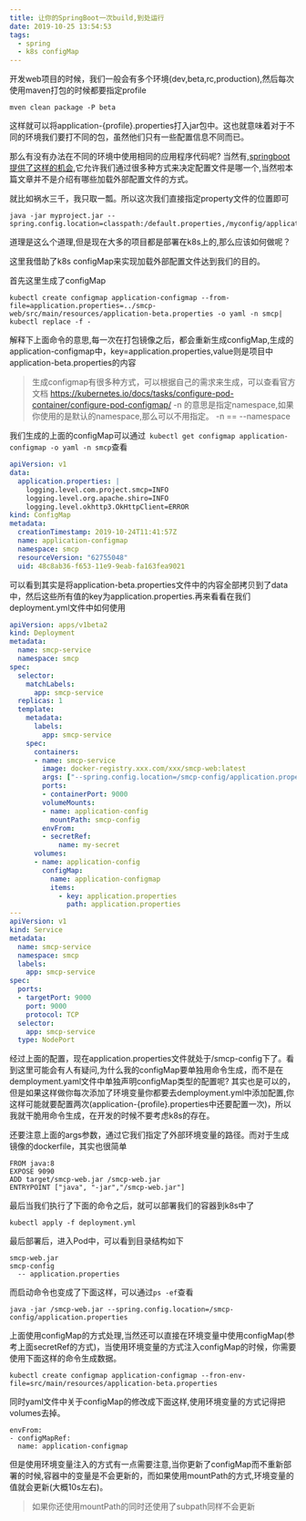 ```yaml
---
title: 让你的SpringBoot一次build,到处运行
date: 2019-10-25 13:54:53
tags:
  - spring
  - k8s configMap
---
```


开发web项目的时候，我们一般会有多个环境(dev,beta,rc,production),然后每次使用maven打包的时候都要指定profile

```
mven clean package -P beta
```
这样就可以将application-{profile}.properties打入jar包中。这也就意味着对于不同的环境我们要打不同的包，虽然他们只有一些配置信息不同而已。

那么有没有办法在不同的环境中使用相同的应用程序代码呢? 当然有,[springboot提供了这样的机会](https://docs.spring.io/spring-boot/docs/current/reference/html/spring-boot-features.html#boot-features-external-config),它允许我们通过很多种方式来决定配置文件是哪一个,当然啦本篇文章并不是介绍有哪些加载外部配置文件的方式。

<!--more-->

就比如祸水三千，我只取一瓢。所以这次我们直接指定property文件的位置即可

```
java -jar myproject.jar --spring.config.location=classpath:/default.properties,/myconfig/application.properties
```

道理是这么个道理,但是现在大多的项目都是部署在k8s上的,那么应该如何做呢？

这里我借助了k8s configMap来实现加载外部配置文件达到我们的目的。

首先这里生成了configMap
```
kubectl create configmap application-configmap --from-file=application.properties=../smcp-web/src/main/resources/application-beta.properties -o yaml -n smcp| kubectl replace -f -
```

解释下上面命令的意思,每一次在打包镜像之后，都会重新生成configMap,生成的application-configmap中，key=application.properties,value则是项目中application-beta.properties的内容
> 生成configmap有很多种方式，可以根据自己的需求来生成，可以查看官方文档 https://kubernetes.io/docs/tasks/configure-pod-container/configure-pod-configmap/
> -n 的意思是指定namespace,如果你使用的是默认的namespace,那么可以不用指定。 -n == --namespace

我们生成的上面的configMap可以通过` kubectl get configmap application-configmap -o yaml -n smcp`查看

```yaml
apiVersion: v1
data:
  application.properties: |
    logging.level.com.project.smcp=INFO
    logging.level.org.apache.shiro=INFO
    logging.level.okhttp3.OkHttpClient=ERROR
kind: ConfigMap
metadata:
  creationTimestamp: 2019-10-24T11:41:57Z
  name: application-configmap
  namespace: smcp
  resourceVersion: "62755048"
  uid: 48c8ab36-f653-11e9-9eab-fa163fea9021

```
可以看到其实是将application-beta.properties文件中的内容全部拷贝到了data中，然后这些所有值的key为application.properties.再来看看在我们deployment.yml文件中如何使用

```yaml
apiVersion: apps/v1beta2
kind: Deployment
metadata:
  name: smcp-service
  namespace: smcp
spec:
  selector:
    matchLabels:
      app: smcp-service
  replicas: 1
  template:
    metadata:
      labels:
        app: smcp-service
    spec:
      containers:
      - name: smcp-service
        image: docker-registry.xxx.com/xxx/smcp-web:latest
        args: ["--spring.config.location=/smcp-config/application.properties"]
        ports:
        - containerPort: 9000
        volumeMounts:
        - name: application-config
          mountPath: smcp-config
        envFrom:
        - secretRef:
            name: my-secret
      volumes:
      - name: application-config
        configMap:
          name: application-configmap
          items:
            - key: application.properties
              path: application.properties
---
apiVersion: v1
kind: Service
metadata:
  name: smcp-service
  namespace: smcp
  labels:
    app: smcp-service
spec:
  ports:
  - targetPort: 9000
    port: 9000
    protocol: TCP
  selector:
    app: smcp-service
  type: NodePort
```

经过上面的配置，现在application.properties文件就处于/smcp-config下了。看到这里可能会有人有疑问,为什么我的configMap要单独用命令生成，而不是在demployment.yaml文件中单独声明configMap类型的配置呢?
其实也是可以的，但是如果这样做你每次添加了环境变量你都要去demployment.yml中添加配置,你这样可能就要配置两次(application-{profile}.properties中还要配置一次)，所以我就干脆用命令生成，在开发的时候不要考虑k8s的存在。

还要注意上面的args参数，通过它我们指定了外部环境变量的路径。而对于生成镜像的dockerfile，其实也很简单
```
FROM java:8
EXPOSE 9090
ADD target/smcp-web.jar /smcp-web.jar
ENTRYPOINT ["java", "-jar","/smcp-web.jar"]
```

最后当我们执行了下面的命令之后，就可以部署我们的容器到k8s中了

```
kubectl apply -f deployment.yml
```

最后部署后，进入Pod中，可以看到目录结构如下

```
smcp-web.jar
smcp-config
  -- application.properties
```

而启动命令也变成了下面这样，可以通过`ps -ef`查看

```
java -jar /smcp-web.jar --spring.config.location=/smcp-config/application.properties
```

上面使用configMap的方式处理,当然还可以直接在环境变量中使用configMap(参考上面secretRef的方式)，当使用环境变量的方式注入configMap的时候，你需要使用下面这样的命令生成数据。

```
kubectl create configmap application-configmap --fron-env-file=src/main/resources/application-beta.properties
```

同时yaml文件中关于configMap的修改成下面这样,使用环境变量的方式记得把volumes去掉。
```
envFrom:
- configMapRef:
  name: application-configmap
```
但是使用环境变量注入的方式有一点需要注意,当你更新了configMap而不重新部署的时候,容器中的变量是不会更新的，而如果使用mountPath的方式,环境变量的值就会更新(大概10s左右)。
>如果你还使用mountPath的同时还使用了subpath同样不会更新

